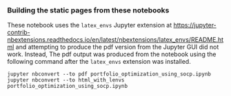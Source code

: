 ### Building the static pages from these notebooks

These notebook uses the `latex_envs` Jupyter extension at https://jupyter-contrib-nbextensions.readthedocs.io/en/latest/nbextensions/latex_envs/README.html and attempting to produce the pdf version from the Jupyter GUI did not work. Instead, The pdf output was produced from the notebook using the following command after the `latex_envs` extension was installed.

```
jupyter nbconvert --to pdf portfolio_optimization_using_socp.ipynb
jupyter nbconvert --to html_with_lenvs portfolio_optimization_using_socp.ipynb
```
